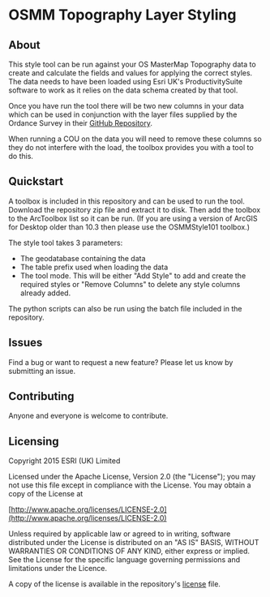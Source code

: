 OSMM Topography Layer Styling
============

## About
This style tool can be run against your OS MasterMap Topography data to create and calculate the fields and values for applying the correct styles. The data needs to have been loaded using Esri UK's ProductivitySuite software to work as it relies on the data schema created by that tool.

Once you have run the tool there will be two new columns in your data which can be used in conjunction with the layer files supplied by the Ordance Survey in their [GitHub Repository](https://github.com/OrdnanceSurvey/OSMM-Topography-Layer-stylesheets/tree/master/Schema%20version%209/Stylesheets/ESRI%20stylesheets%20(LYR)).

When running a COU on the data you will need to remove these columns so they do not interfere with the load, the toolbox provides you with a tool to do this.

## Quickstart

A toolbox is included in this repository and can be used to run the tool. Download the repository zip file and extract it to disk. Then add the toolbox to the ArcToolbox list so it can be run. (If you are using a version of ArcGIS for Desktop older than 10.3 then please use the OSMMStyle101 toolbox.)

The style tool takes 3 parameters:

- The geodatabase containing the data
- The table prefix used when loading the data
- The tool mode. This will be either "Add Style" to add and create the required styles or "Remove Columns" to delete any style columns already added.

The python scripts can also be run using the batch file included in the repository. 

## Issues

Find a bug or want to request a new feature?  Please let us know by submitting an issue.

## Contributing

Anyone and everyone is welcome to contribute.

## Licensing

Copyright 2015 ESRI (UK) Limited

Licensed under the Apache License, Version 2.0 (the "License"); you may not use this file except in compliance with the License. You may obtain a copy of the License at

[http://www.apache.org/licenses/LICENSE-2.0](http://www.apache.org/licenses/LICENSE-2.0)

Unless required by applicable law or agreed to in writing, software distributed under the License is distributed on an "AS IS" BASIS, WITHOUT WARRANTIES OR CONDITIONS OF ANY KIND, either express or implied. See the License for the specific language governing permissions and limitations under the Licence.

A copy of the license is available in the repository's [license](LICENSE) file.
